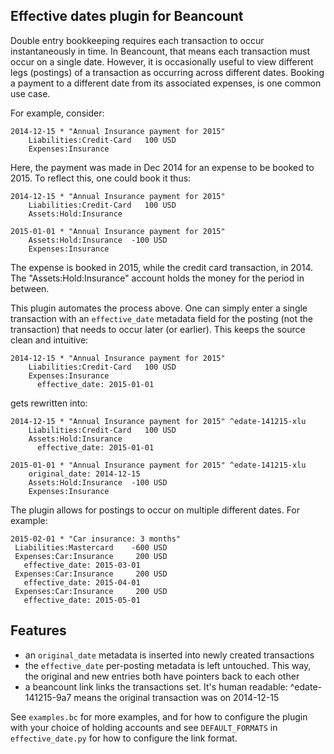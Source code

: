 Effective dates plugin for Beancount
------------------------------------

Double entry bookkeeping requires each transaction to occur instantaneously in time. In
Beancount, that means each transaction must occur on a single date. However, it is
occasionally useful to view different legs (postings) of a transaction as occurring
across different dates. Booking a payment to a different date from its associated
expenses, is one common use case.

For example, consider:

````
2014-12-15 * "Annual Insurance payment for 2015"
    Liabilities:Credit-Card   100 USD
    Expenses:Insurance
````

Here, the payment was made in Dec 2014 for an expense to be booked to 2015. To reflect
this, one could book it thus:

````
2014-12-15 * "Annual Insurance payment for 2015"
    Liabilities:Credit-Card   100 USD
    Assets:Hold:Insurance

2015-01-01 * "Annual Insurance payment for 2015"
    Assets:Hold:Insurance  -100 USD
    Expenses:Insurance
````

The expense is booked in 2015, while the credit card transaction, in 2014. The
"Assets:Hold:Insurance" account holds the money for the period in between.

This plugin automates the process above. One can simply enter a single transaction with
an `effective_date` metadata field for the posting (not the transaction) that needs to
occur later (or earlier). This keeps the source clean and intuitive:

````
2014-12-15 * "Annual Insurance payment for 2015"
    Liabilities:Credit-Card   100 USD
    Expenses:Insurance
      effective_date: 2015-01-01
````
gets rewritten into:
````
2014-12-15 * "Annual Insurance payment for 2015" ^edate-141215-xlu
    Liabilities:Credit-Card   100 USD
    Assets:Hold:Insurance
      effective_date: 2015-01-01

2015-01-01 * "Annual Insurance payment for 2015" ^edate-141215-xlu
    original_date: 2014-12-15
    Assets:Hold:Insurance  -100 USD
    Expenses:Insurance
````

The plugin allows for postings to occur on multiple different dates. For example:

````
2015-02-01 * "Car insurance: 3 months"
 Liabilities:Mastercard    -600 USD
 Expenses:Car:Insurance     200 USD
   effective_date: 2015-03-01
 Expenses:Car:Insurance     200 USD
   effective_date: 2015-04-01
 Expenses:Car:Insurance     200 USD
   effective_date: 2015-05-01
````


## Features
- an `original_date` metadata is inserted into newly created transactions
- the `effective_date` per-posting metadata is left untouched. This way, the original
  and new entries both have pointers back to each other
- a beancount link links the transactions set. It's human readable: ^edate-141215-9a7
  means the original transaction was on 2014-12-15

See `examples.bc` for more examples, and for how to configure the plugin with your choice
of holding accounts and see `DEFAULT_FORMATS` in `effective_date.py` for how to configure
the link format.

